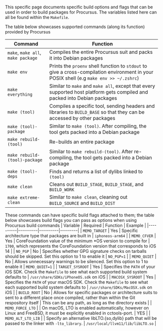 This specific page documents specific build options and flags that can be used in order to build packages for Procursus. The variables listed here can all be found within the ``Makefile``.

The table below showcases supported commands (along its function) provided by Procursus

| Command | Function |
|---------|----------|
| ``make``, ``make all``, ``make package`` | Compiles the entire Procursus suit and packs it into Debian packages |
| ``make env`` | Prints the ``proenv`` shell function to ``stdout`` to give a cross-compilation environment in your POSIX shell (e.g ``make env >> ~/.zshrc``) |
| ``make everything`` | Similar to ``make`` and ``make all``, except that every supported host platform gets compiled and packed into Debian packages |
| ``make (tool)`` | Compiles a specific tool, sending headers and libraries to ``BUILD_BASE`` so that they can be accessed by other packages |
``make (tool)-package`` | Similar to ``make (tool)``. After compiling, the tool gets packed into a Debian package |
``make rebuild-(tool)`` | Re-builds an entire package |
``make rebuild-(tool)-package`` | Similar to ``make rebuild-(tool)``. After re-compiling, the tool gets packed into a Debian package |
| ``make (tool)-deps`` | Finds and returns a list of dylibs linked to ``(tool)`` |
| ``make clean`` | Cleans out ``BUILD_STAGE``, ``BUILD_STAGE``, and ``BUILD_WORK`` |
| ``make extreme-clean`` | Similar to ``make clean``, cleaning out ``BUILD_SOURCE`` and ``BUILD_DIST`` |

These commands can have specific build flags attached to them; the table below showcases build flags you can pass as options when using Procursus build commands
| Variable | Required | Function | Example |
|----------|----------|----------|---------|
| ``MEMO_TARGET`` | Yes | Specific architecture type that packages are built in | ``iphoneos-arm64`` | 
| ``MEMO_CFVER`` | Yes | CoreFoundation value of the minimum *OS version to compile for | ``1700``, which represents the CoreFoundation version that corresponds to iOS 14 |
| ``NO_PGP`` | No | Specifies whether GPG signature checks on tarballs should be skipped. Set this option to 1 to enable it | ``NO_PGP=1`` |
| ``MEMO_QUIET`` | No | Allows unnecessary warnings to be silenced. Set this option to 1 to enable it | ``MEMO_QUIET=1`` |
| ``TARGET_SYSROOT`` | Yes | Specifies the ``PATH`` of your iOS SDK. Check the ``Makefile`` to see what each supported build system defaults to | ``/usr/share/SDKs/iPhoneOS.sdk`` on iOS |
| ``MACOSX_SYSROOT`` | Yes | Specifies the ``PATH`` of your macOS SDK. Check the ``Makefile`` to see what each supported build system defaults to | ``/usr/share/SDKs/MacOSX.sdk`` on iOS |
| ``BUILD_ROOT`` | No | Allows for specific packages or architecture suits to sent to a different place once compiled, rather than within the Git respository itself | This can be any path, as long as the directory exists |
| ``MEMO_FORCE_LTO`` | | On macOS, LTO is enabled automatically, however on Linux and FreeBSD, it must be explicitly enabled in cctools-port. | YES |
| ``MEMO_ALT_LTO_LIB`` | | Specify an alternative libLTO.{so,dylib} path that will be passed to the linker with ``-lto_library``. | ``/usr/local/llvm11/lib/libLTO.so`` |
